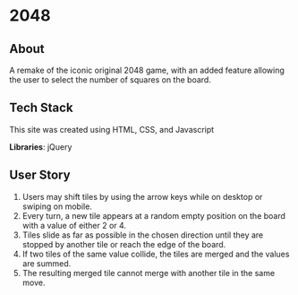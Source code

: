 # 2048

## About
A remake of the iconic original 2048 game, with an added feature allowing the user to select the number of squares on the board.

## Tech Stack
This site was created using HTML, CSS, and Javascript

**Libraries**: jQuery 

## User Story
1) Users may shift tiles by using the arrow keys while on desktop or swiping on mobile.
2) Every turn, a new tile appears at a random empty position on the board with a value of either 2 or 4.
3) Tiles slide as far as possible in the chosen direction until they are stopped by another tile or reach the edge of the board.
4) If two tiles of the same value collide, the tiles are merged and the values are summed.
5) The resulting merged tile cannot merge with another tile in the same move.
